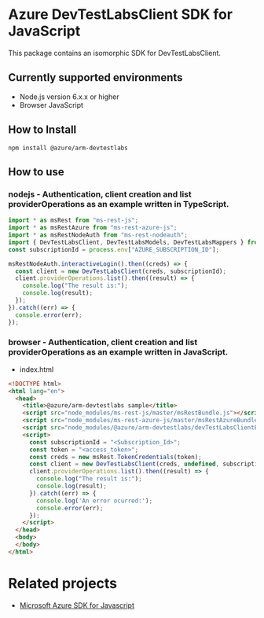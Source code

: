 # Azure DevTestLabsClient SDK for JavaScript
This package contains an isomorphic SDK for DevTestLabsClient.

## Currently supported environments
- Node.js version 6.x.x or higher
- Browser JavaScript

## How to Install
```
npm install @azure/arm-devtestlabs
```


## How to use

### nodejs - Authentication, client creation and list providerOperations as an example written in TypeScript.

```ts
import * as msRest from "ms-rest-js";
import * as msRestAzure from "ms-rest-azure-js";
import * as msRestNodeAuth from "ms-rest-nodeauth";
import { DevTestLabsClient, DevTestLabsModels, DevTestLabsMappers } from "@azure/arm-devtestlabs";
const subscriptionId = process.env["AZURE_SUBSCRIPTION_ID"];

msRestNodeAuth.interactiveLogin().then((creds) => {
  const client = new DevTestLabsClient(creds, subscriptionId);
  client.providerOperations.list().then((result) => {
    console.log("The result is:");
    console.log(result);
  });
}).catch((err) => {
  console.error(err);
});
```

### browser - Authentication, client creation and list providerOperations as an example written in JavaScript.

- index.html
```html
<!DOCTYPE html>
<html lang="en">
  <head>
    <title>@azure/arm-devtestlabs sample</title>
    <script src="node_modules/ms-rest-js/master/msRestBundle.js"></script>
    <script src="node_modules/ms-rest-azure-js/master/msRestAzureBundle.js"></script>
    <script src="node_modules/@azure/arm-devtestlabs/devTestLabsClientBundle.js"></script>
    <script>
      const subscriptionId = "<Subscription_Id>";
      const token = "<access_token>";
      const creds = new msRest.TokenCredentials(token);
      const client = new DevTestLabsClient(creds, undefined, subscriptionId);
      client.providerOperations.list().then((result) => {
        console.log("The result is:");
        console.log(result);
      }).catch((err) => {
        console.log('An error ocurred:');
        console.error(err);
      });
    </script>
  </head>
  <body>
  </body>
</html>
```

# Related projects
 - [Microsoft Azure SDK for Javascript](https://github.com/Azure/azure-sdk-for-js)
